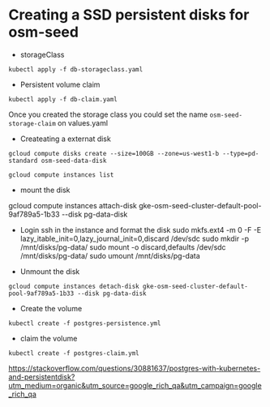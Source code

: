 # Creating a SSD persistent disks for osm-seed

- storageClass

`kubectl apply -f db-storageclass.yaml`

- Persistent volume claim

`kubectl apply -f db-claim.yaml`


Once you created the storage class you could set the name  `osm-seed-storage-claim` on values.yaml



- Createating a externat disk 

`gcloud compute disks create --size=100GB --zone=us-west1-b --type=pd-standard osm-seed-data-disk`

`gcloud compute instances list`



- mount the disk

gcloud compute instances attach-disk gke-osm-seed-cluster-default-pool-9af789a5-1b33 --disk pg-data-disk

- Login ssh in the instance and format the disk
sudo mkfs.ext4 -m 0 -F -E lazy_itable_init=0,lazy_journal_init=0,discard /dev/sdc
sudo mkdir -p /mnt/disks/pg-data/
sudo mount -o discard,defaults /dev/sdc /mnt/disks/pg-data/
sudo umount /mnt/disks/pg-data


- Unmount  the disk

`gcloud compute instances detach-disk gke-osm-seed-cluster-default-pool-9af789a5-1b33 --disk pg-data-disk`


- Create the volume

`kubectl create -f postgres-persistence.yml`


- claim the volume

`kubectl create -f postgres-claim.yml`

https://stackoverflow.com/questions/30881637/postgres-with-kubernetes-and-persistentdisk?utm_medium=organic&utm_source=google_rich_qa&utm_campaign=google_rich_qa